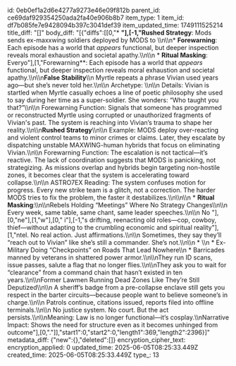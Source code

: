 id: 0eb0ef1a2d6e4277a9273e46e09f812b
parent_id: ce69daf929354250ada2fa40e906b8b7
item_type: 1
item_id: df7b085fe7e9428094b397c3041def39
item_updated_time: 1749111525214
title_diff: "[]"
body_diff: "[{\"diffs\":[[0,\"* **\"],[-1,\"Rushed Strategy**: Mods sends ex-maxxwing soldiers deployed by MODS to  \\\n\\\n* **Forewarning**: Each episode has a world that *appears* functional, but deeper inspection reveals moral exhaustion and societal apathy.\\\n\\\n  * **Ritual Masking**: Everyo\"],[1,\"Forewarning**: Each episode has a world that *appears* functional, but deeper inspection reveals moral exhaustion and societal apathy.\\\n\\\n**False Stability**\\\n  Myrtle repeats a phrase Vivian used years ago—but she’s never told her.\\\n\\\n    Archetype: \\\n\\\n    Details: Vivian is startled when Myrtle casually echoes a line of poetic philosophy she used to say during her time as a super-soldier. She wonders: “Who taught you that?”\\\n\\\n    Forewarning Function: Signals that someone has programmed or reconstructed Myrtle using corrupted or unauthorized fragments of Vivian's past. The system is reaching into Vivian’s trauma to shape her reality.\\\n\\\n**Rushed Strategy**\\\n\\\n    Example: MODS deploy over-reacting and violent control teams to minor crimes or claims. Later, they escalate by dispatching unstable MAXWING-human hybrids that focus on eliminating Vivian.\\\n\\\n    Forewarning Function: The escalation is not tactical—it’s reactive. The lack of coordination suggests that MODS is panicking, not strategizing. As missions overlap and hybrids begin targeting non-hostile zones, it becomes clear that the system is accelerating toward collapse.\\\n\\\n    ASTRO7EX Reading: The system confuses motion for progress. Every new strike team is a glitch, not a correction. The harder MODS tries to fix the problem, the faster it destabilizes.\\\n\\\n\\\n  * **Ritual Masking**:\\\n\\\nRebels Holding “Meetings” Where No Strategy Changes\\\n\\\n    Every week, same table, same chant, same leader speeches.\\\n\\\n    No \"],[0,\"ne\"],[1,\"w\"],[0,\" i\"],[-1,\"s drifting, reenacting old roles—cop, cowboy, thief—without adapting to the crumbling economic and spiritual reality\"],[1,\"ntel. No real action. Just affirmations.\\\n\\\n    Sometimes, they say they’ll “reach out to Vivian” like she’s still a commander. She’s not.\\\n\\\n  * \\\n  * Ex-Military Doing “Checkpoints” on Roads That Lead Nowhere\\\n  * Barricades manned by veterans in shattered power armor.\\\n\\\nThey run ID scans, issue passes, salute a flag that no longer flies.\\\n\\\nThey ask you to wait for “clearance” from a command chain that hasn’t existed in ten years.\\\n\\\nFormer Lawmen Running Dead Zones Like They’re Still Deputized\\\n\\\n    A sheriff’s badge from a pre-collapse enclave still gets you respect in the barter circuits—because people want to believe someone’s in charge.\\\n\\\n    Patrols continue, citations issued, reports filed into offline terminals.\\\n\\\n    No justice system. No court. But the act persists.\\\n\\\nMeaning: Law is no longer functional—it’s cosplay.\\\nNarrative Impact: Shows the need for structure even as it becomes unhinged from outcome\"],[0,\".\"]],\"start1\":0,\"start2\":0,\"length1\":369,\"length2\":2396}]"
metadata_diff: {"new":{},"deleted":[]}
encryption_cipher_text: 
encryption_applied: 0
updated_time: 2025-06-05T08:25:33.449Z
created_time: 2025-06-05T08:25:33.449Z
type_: 13